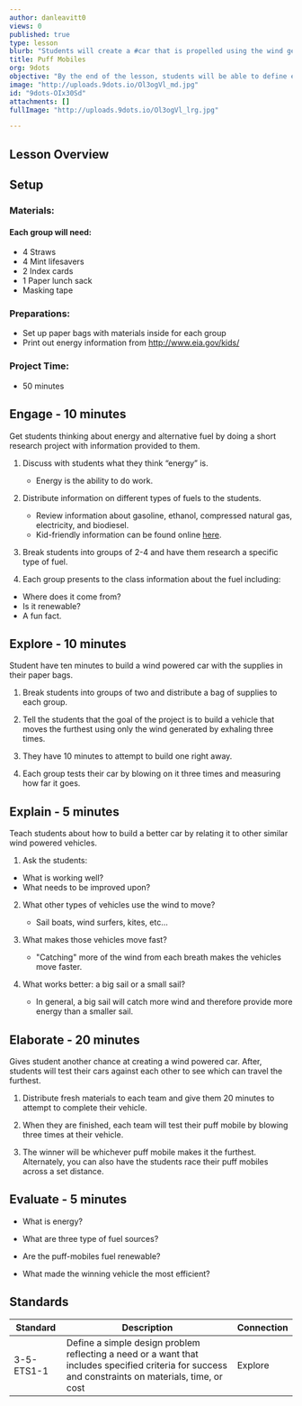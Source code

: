 ```yaml
---
author: danleavitt0
views: 0
published: true
type: lesson
blurb: "Students will create a #car that is propelled using the wind generate through blowing air at it."
title: Puff Mobiles
org: 9dots
objective: "By the end of the lesson, students will be able to define energy, list three types of fuel, and demonstrate learning by making a puff mobile."
image: "http://uploads.9dots.io/Ol3ogVl_md.jpg"
id: "9dots-OIx30Sd"
attachments: []
fullImage: "http://uploads.9dots.io/Ol3ogVl_lrg.jpg"

---
```


## Lesson Overview


## Setup
### Materials:

#### Each group will need:

- 4 Straws
- 4 Mint lifesavers
- 2 Index cards
- 1 Paper lunch sack
- Masking tape

### Preparations:

- Set up paper bags with materials inside for each group
- Print out energy information from http://www.eia.gov/kids/

### Project Time:

- 50 minutes

## Engage - 10 minutes
Get students thinking about energy and alternative fuel by doing a short research project with information provided to them.

1. Discuss with students what they think “energy” is. 
	- Energy is the ability to do work. 

2. Distribute information on different types of fuels to the students.  
	- Review information about gasoline, ethanol, compressed natural gas, electricity, and biodiesel.  
    - Kid-friendly information can be found online [here](http://www.eia.gov/kids/).  
    
3. Break students into groups of 2-4 and have them research a specific type of fuel.

4. Each group presents to the class information about the fuel including:
  - Where does it come from?
  - Is it renewable?
  - A fun fact.
  
## Explore - 10 minutes
Student have ten minutes to build a wind powered car with the supplies in their paper bags.

1. Break students into groups of two and distribute a bag of supplies to each group.

2. Tell the students that the goal of the project is to build a vehicle that moves the furthest using only the wind generated by exhaling three times.  

3. They have 10 minutes to attempt to build one right away.

4. Each group tests their car by blowing on it three times and measuring how far it goes.

## Explain - 5 minutes
Teach students about how to build a better car by relating it to other similar wind powered vehicles.

1. Ask the students: 
  - What is working well?
  - What needs to be improved upon? 

2. What other types of vehicles use the wind to move?
	- Sail boats, wind surfers, kites, etc...

3. What makes those vehicles move fast? 
	- "Catching" more of the wind from each breath makes the vehicles move faster.

4. What works better: a big sail or a small sail?
	- In general, a big sail will catch more wind and therefore provide more energy than a smaller sail.

## Elaborate - 20 minutes
Gives student another chance at creating a wind powered car. After, students will test their cars against each other to see which can travel the furthest. 

1. Distribute fresh materials to each team and give them 20 minutes to attempt to complete their vehicle. 

2. When they are finished, each team will test their puff mobile by blowing three times at their vehicle. 

3. The winner will be whichever puff mobile makes it the furthest. Alternately, you can also have the students race their puff mobiles across a set distance.

## Evaluate - 5 minutes

- What is energy?

- What are three type of fuel sources?

- Are the puff-mobiles fuel renewable?

- What made the winning vehicle the most efficient?

## Standards

| Standard | Description | Connection |
| ------ | ------ | ------ |
| 3-5-ETS1-1 | Define a simple design problem reflecting a need or a want that includes specified criteria for success and constraints on materials, time, or cost | Explore |
